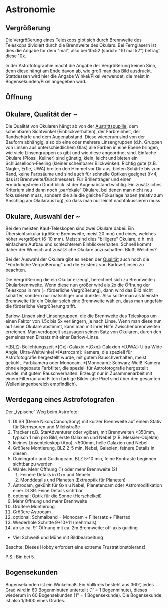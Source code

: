 # Astronomie 

## Vergrößerung

Die Vergrößerung eines Teleskops gibt sich durch Brennweite des Teleskops dividiert durch die Brennweite des Okulars. 
Bei Ferngläsern ist dies die Angabe for dem "mal", also bei 10x52 (sprich: "10 mal 52") beträgt diese 10x.

In der Astrofotographie macht die Angabe der Vergrößerung keinen Sinn, denn diese hängt am Ende davon ab, wie groß man das Bild ausdruckt. 
Stattdessen wird hier die Angabe Winkel/Pixel verwendet, die meist in Bogensekunden/Pixel angegeben wird.

## Öffnung



## Okulare, Qualität der ~

Die Qualität von Okularen hängt ab von der [Austrittspupille](https://de.wikipedia.org/wiki/Pupille_(Optik)#Durchmesser_der_Austrittspupille), dem scheinbaren Sichtwinkel (Einblickverhalten), der Farbreinheit, der Randschärfe und dem Augenabstand. Diese wiederum sind von der Bauform abhängig, also ob eine oder mehrere Linsengruppen (d.h. Gruppen von Linsen aus unterschiedlichem Glas) alle Farben in eine Ebene bringen, wie viele Linsengruppen es gibt und wie diese angeordnet sind. Einfache Okulare (Plössl, Kellner) sind günstig, klein, leicht und bieten ein Schlüsselloch-Feeling (kleiner scheinbarer Blickwinkel). Richtig gute (z.B. Nagler, Erfle, UWA) breiten den Himmel vor Dir aus, bieten Schärfe bis zum Rand, keine Farbsäume und sind auch für schnelle Optiken geeignet (f<4, das ist Brennweite/Durchmesser). Für Brillenträger und einen ermüdungsfreien Durchblick ist der Augenabstand wichtig. Ein zusätzliches Kriterium sind dann noch „parfokale“ Okulare, bei denen man nicht neu fokussieren muss, sondern die alle die gleiche Fokuslage haben (relativ zum Anschlag am Okularauszug), so dass man nur leicht nachfokussieren muss. 

## Okulare, Auswahl der ~

Bei den meisten Kauf-Teleskopen sind zwei Okulare dabei: Ein Übersichtsokular (größere Brennweite, meist 20 mm) und eines, welches höher vergrößert (6-10 mm). Meist sind dies "billigere" Okulare, d.h. mit einfachem Aufbau und schlechterem Einblickverhalten. Schnell kommt daher der Wunsch auf zusätzliche Okulare anzuschaffen. Bloß: Welches?

Bei der Auswahl der Okulare gibt es neben der [Qualität](#okulare-qualität-der) auch noch die "Förderliche Vergrößerung" und die Existenz von Barlow-Linsen zu beachten. 

Die Vergrößerung die ein Okular erzeugt, berechnet sich zu Brennweite / Okularbrennweite. Wenn diese nun größer wird als 2x die Öffnung der Teleskops in mm (= förderliche Vergrößerung), dann wird das Bild nicht schärfer, sondern nur matschiger und dunkler. Also sollte man als kleinste Brennweite für ein Okular solch eine Brennweite wählen, dass man ungefähr die förderliche Vergrößerung trifft. 

Barlow-Linsen sind Linsengruppen, die die Brennweite des Teleskops um einen Faktor von 1.5x bis 5x verlängern, je nach Linse. Wenn man diese nun auf seine Okulare abstimmt, kann man mit ihrer Hilfe Zwischenbrennweiten erreichen. Man verdoppelt sozusagen seinen Satz von Okularen, durch den gemeinsamen Einsatz mit einer Barlow-Linse.

*[BLZ]: Belichtungszeit
*[Gx]: Galaxie
*[Gxn]: Galaxien
*[UWA]: Ultra Wide Angle, Ultra-Weitwinkel
*[Astrocam]: Kamera, die speziell für Astrofotografie hergestellt wurde, mit gutem Rauschverhalten, meist gekühlt. Farbkamera oder Monocam.
*[Monocam]: Schwarz-Weiß-Kamera ohne eingebaute Farbfilter, die speziell für Astrofotografie hergestellt wurde, mit gutem Rauschverhalten. Erzeugt nur in Zusammenarbeit mit einem Filterrad und Filtern farbige Bilder (die Pixel sind über den gesamten Wellenlängenbereich empfindlich).

## Werdegang eines Astrofotografen

Der „typische“ Weg beim Astrofoto:

1. DLSR (Deine Nikon/Canon/Sony) mit kurzer Brennweite auf einem Stativ für Sternspuren und Milchstraße
2. Tracker (z.B. StarAdventurer oder vglbar), mit Brennweiten <350mm, typisch 1 min pro Bild, erste Galaxien und Nebel (z.B. Messier-Objekte)
3. kleines Linsenteleskop (Apo), <500mm, helle Galaxien und Nebel
4. Größere Montierung, BLZ 2-5 min, Nebel, Galaxien, feinere Details in diesen
5. Guidingrohr und Guidingcam, BLZ 5-10 min, feine Kontraste beginnen sichtbar zu werden
6. Wähle: Mehr Öffnung (1) oder mehr Brennweite (2)
    1. Feinere Details in Gxn und Nebeln
    2. Monddetails und Planeten (Extraoptik für Planeten)
7. Astrocam, gekühlt für Gxn u Nebel, Planetencam oder Astromodifikation einer DLSR. Feine Details sichtbar
8. optional: Optik für die Sonne (Herschelkeil)
9. Mehr Öffnung und mehr Brennweite
10. Größere Montierung
11. Größere Astrocam
12. optional: Schmalband = Monocam + Filtersatz + Filterrad
13. Wiederhole Schritte 9+10+11 (mehrmals)
14. ab so ca. 9“ Öffnung mit ca. 2m Brennweite: off-axis guiding

+ Viel Schweiß und Mühe mit Bildbearbeitung 

Beachte: Dieses Hobby erfordert eine extreme Frustrationstoleranz!

P.S.: Bin bei 5.

## Bogensekunden

Bogensekunden ist ein Winkelmaß. Ein Vollkreis besteht aus 360°, jedes Grad wird in 60 Bogenminuten unterteilt (1' = 1 Bogenminute), dieses wiederum in 60 Bogensekunden (1" = 1 Bogensekunde). Die Bogensekunde ist also 1/3600 eines Grades. 
